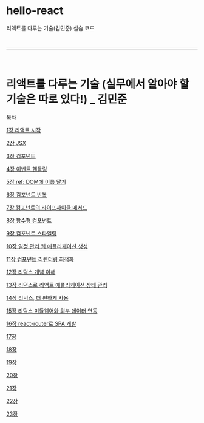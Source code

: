 # hello-react

리액트를 다루는 기술(김민준) 실습 코드

<br/>

---

<br/>

# 리액트를 다루는 기술 (실무에서 알아야 할 기술은 따로 있다!) _ 김민준

목차


[1장 리액트 시작](docs/01.md)

[2장 JSX](docs/02.md)

[3장 컴포넌트](docs/03.md)

[4장 이벤트 핸들링](docs/04.md)

[5장 ref: DOM에 이름 달기](docs/05.md)

[6장 컴포넌트 반복](docs/06.md)

[7장 컴포넌트의 라이프사이클 메서드](docs/07.md)

[8장 함수형 컴포넌트](docs/08.md)

[9장 컴포넌트 스타일링](docs/09.md)

[10장 일정 관리 웹 애플리케이션 생성](docs/10.md)

[11장 컴포넌트 리렌더링 최적화](docs/11.md)

[12장 리덕스 개념 이해](docs/12.md)

[13장 리덕스로 리액트 애플리케이션 상태 관리](docs/13.md)

[14장 리덕스, 더 편하게 사용](docs/14.md)

[15장 리덕스 미들웨어와 외부 데이터 연동](docs/15.md)

[16장 react-router로 SPA 개발](docs/16.md)

[17장 ](docs/01.md)

[18장 ](docs/01.md)

[19장 ](docs/01.md)

[20장 ](docs/01.md)

[21장 ](docs/01.md)

[22장 ](docs/01.md)

[23장 ](docs/01.md)